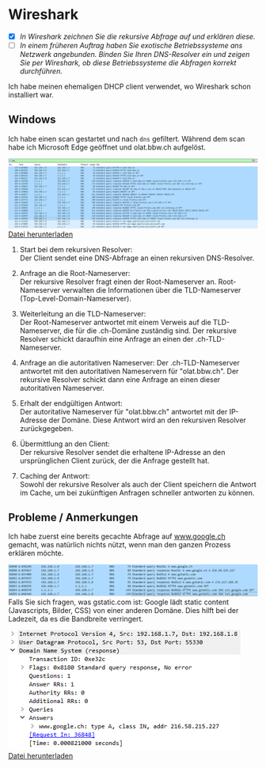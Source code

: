 # Wireshark
- [x] *In Wireshark zeichnen Sie die rekursive Abfrage auf und erklären diese.*
- [ ] *In einem früheren Auftrag haben Sie exotische Betriebssysteme ans Netzwerk angebunden. Binden Sie Ihren DNS-Resolver ein und zeigen Sie per Wireshark, ob diese Betriebssysteme die Abfragen korrekt durchführen.*

Ich habe meinen ehemaligen DHCP client verwendet, wo Wireshark schon installiert war.
## Windows
Ich habe einen scan gestartet und nach `dns` gefiltert. Während dem scan habe ich Microsoft Edge geöffnet und olat.bbw.ch aufgelöst.

![wireshark_3](images/wireshark_3.png)
[Datei herunterladen](../downloadable/olat_dns.pcapng)

1. Start bei dem rekursiven Resolver:  
Der Client sendet eine DNS-Abfrage an einen rekursiven DNS-Resolver.

2. Anfrage an die Root-Nameserver:  
Der rekursive Resolver fragt einen der Root-Nameserver an. Root-Nameserver verwalten die Informationen über die TLD-Nameserver (Top-Level-Domain-Nameserver).

3. Weiterleitung an die TLD-Nameserver:  
Der Root-Nameserver antwortet mit einem Verweis auf die TLD-Nameserver, die für die .ch-Domäne zuständig sind. Der rekursive Resolver schickt daraufhin eine Anfrage an einen der .ch-TLD-Nameserver.

4. Anfrage an die autoritativen Nameserver:
Der .ch-TLD-Nameserver antwortet mit den autoritativen Nameservern für "olat.bbw.ch". Der rekursive Resolver schickt dann eine Anfrage an einen dieser autoritativen Nameserver.

5. Erhalt der endgültigen Antwort:  
Der autoritative Nameserver für "olat.bbw.ch" antwortet mit der IP-Adresse der Domäne. Diese Antwort wird an den rekursiven Resolver zurückgegeben.

6. Übermittlung an den Client:  
Der rekursive Resolver sendet die erhaltene IP-Adresse an den ursprünglichen Client zurück, der die Anfrage gestellt hat.

7. Caching der Antwort:  
Sowohl der rekursive Resolver als auch der Client speichern die Antwort im Cache, um bei zukünftigen Anfragen schneller antworten zu können.

## Probleme / Anmerkungen
Ich habe zuerst eine bereits gecachte Abfrage auf www.google.ch gemacht, was natürlich nichts nützt, wenn man den ganzen Prozess erklären möchte.

![wireshark_1](images/wireshark_1.png)
Falls Sie sich fragen, was gstatic.com ist: Google lädt static content (Javascripts, Bilder, CSS) von einer anderen Domäne. Dies hilft bei der Ladezeit, da es die Bandbreite verringert.

![wireshark_2](images/wireshark_2.png)
[Datei herunterladen](../downloadable/windows_dns.pcapng)